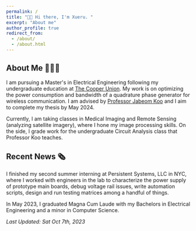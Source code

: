 ```yaml
---
permalink: /
title: "👋🏻 Hi there, I'm Xueru. "
excerpt: "About me"
author_profile: true
redirect_from: 
  - /about/
  - /about.html
---
```


## About Me 👩🏻‍🎓
I am pursuing a Master's in Electrical Engineering following my undergraduate education at [The Cooper Union](https://cooper.edu/welcome). My work is on optimizing the power consumption and bandwidth of a quadrature phase generator for wireless communication. I am advised by [Professor Jabeom Koo](https://scholar.google.com/citations?hl=en&user=SQ9yG6wAAAAJ&view_op=list_works&sortby=pubdate) and I aim to complete my thesis by May 2024. 

Currently, I am taking classes in Medical Imaging and Remote Sensing (analyzing satellite imagery), where I hone my image processing skills. On the side, I grade work for the undergraduate Circuit Analysis class that Professor Koo teaches.

## Recent News 🗞️
I finished my second summer interning at Persistent Systems, LLC in NYC, where I worked with engineers in the lab to characterize the power supply of prototype main boards, debug voltage rail issues, write automation scripts, design and run testing matrices among a handful of things. 

In May 2023, I graduated Magna Cum Laude with my Bachelors in Electrical Engineering and a minor in Computer Science.

_Last Updated: Sat Oct 7th, 2023_
